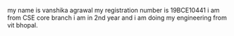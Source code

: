 my name is vanshika agrawal
my registration number is 19BCE10441
i am from CSE core branch
i am in 2nd year and i am doing my engineering from vit bhopal. 
